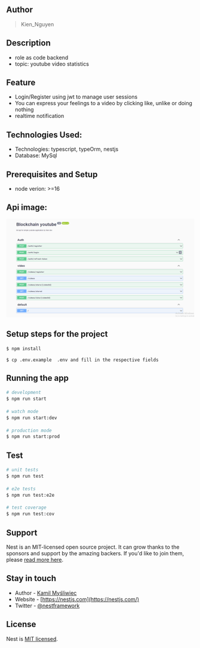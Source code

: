 ## Author
> Kien_Nguyen

## Description
- role as code backend
- topic: youtube video statistics

## Feature
- Login/Register using jwt to manage user sessions
- You can express your feelings to a video by clicking like, unlike or doing nothing
- realtime notification

## Technologies Used:
- Technologies: typescript, typeOrm, nestjs
- Database: MySql

## Prerequisites and Setup 
- node verion: >=16

## Api image:
![](swagger.png)

## Setup steps for the project

```
$ npm install
```
```
$ cp .env.example  .env and fill in the respective fields
```

## Running the app

```bash
# development
$ npm run start

# watch mode
$ npm run start:dev

# production mode
$ npm run start:prod
```

## Test

```bash
# unit tests
$ npm run test

# e2e tests
$ npm run test:e2e

# test coverage
$ npm run test:cov
```

## Support

Nest is an MIT-licensed open source project. It can grow thanks to the sponsors and support by the amazing backers. If you'd like to join them, please [read more here](https://docs.nestjs.com/support).

## Stay in touch

- Author - [Kamil Myśliwiec](https://kamilmysliwiec.com)
- Website - [https://nestjs.com](https://nestjs.com/)
- Twitter - [@nestframework](https://twitter.com/nestframework)

## License

Nest is [MIT licensed](LICENSE).
